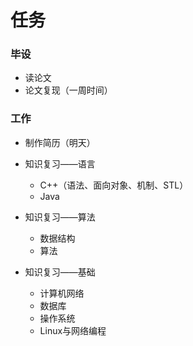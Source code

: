 # 任务

### 毕设

* 读论文
* 论文复现（一周时间）

### 工作

* 制作简历（明天）
* 知识复习——语言
  
  * C++（语法、面向对象、机制、STL）
  * Java
* 知识复习——算法
  * 数据结构
  * 算法
* 知识复习——基础
  * 计算机网络
  * 数据库
  * 操作系统
  * Linux与网络编程